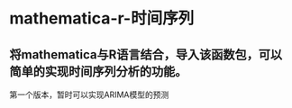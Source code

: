 # mathematica-r-时间序列
将mathematica与R语言结合，导入该函数包，可以简单的实现时间序列分析的功能。
--------------------------
第一个版本，暂时可以实现ARIMA模型的预测
